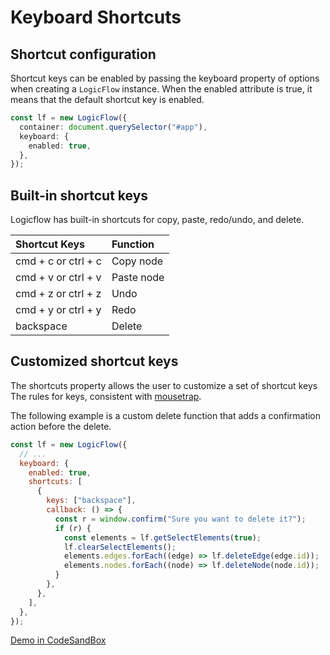 # Keyboard Shortcuts

## Shortcut configuration

Shortcut keys can be enabled by passing the keyboard property of options when creating a `LogicFlow` instance.
When the enabled attribute is true, it means that the default shortcut key is enabled.

```ts
const lf = new LogicFlow({
  container: document.querySelector("#app"),
  keyboard: {
    enabled: true,
  },
});
```

## Built-in shortcut keys

Logicflow has built-in shortcuts for copy, paste, redo/undo, and delete.

| Shortcut Keys       | Function   |
| :------------------ | :--------- |
| cmd + c or ctrl + c | Copy node  |
| cmd + v or ctrl + v | Paste node |
| cmd + z or ctrl + z | Undo       |
| cmd + y or ctrl + y | Redo       |
| backspace           | Delete     |

## Customized shortcut keys

The shortcuts property allows the user to customize a set of shortcut keys
The rules for keys, consistent with [mousetrap](https://www.npmjs.com/package/mousetrap).

The following example is a custom delete function that adds a confirmation action before the delete.

```js
const lf = new LogicFlow({
  // ...
  keyboard: {
    enabled: true,
    shortcuts: [
      {
        keys: ["backspace"],
        callback: () => {
          const r = window.confirm("Sure you want to delete it?");
          if (r) {
            const elements = lf.getSelectElements(true);
            lf.clearSelectElements();
            elements.edges.forEach((edge) => lf.deleteEdge(edge.id));
            elements.nodes.forEach((node) => lf.deleteNode(node.id));
          }
        },
      },
    ],
  },
});
```

<a href="https://codesandbox.io/embed/logicflow-base10-eerft?fontsize=14&hidenavigation=1&theme=dark&view=preview" target="_blank"> Demo in CodeSandBox</a>
